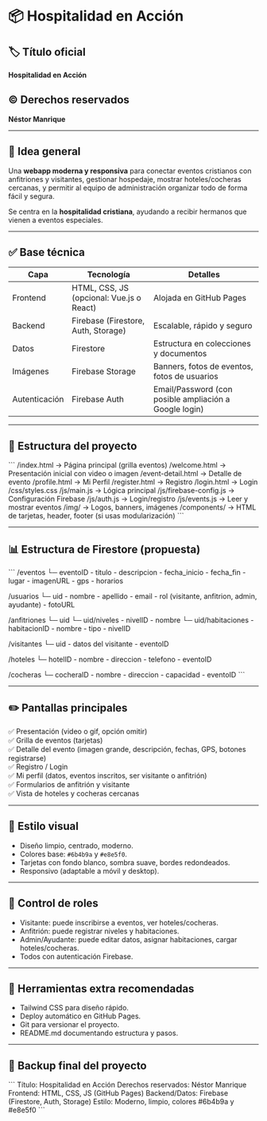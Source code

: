 
# 📦 Hospitalidad en Acción

## 🏷️ Título oficial
**Hospitalidad en Acción**

## © Derechos reservados
**Néstor Manrique**

---

## 🌟 Idea general
Una **webapp moderna y responsiva** para conectar eventos cristianos con anfitriones y visitantes, gestionar hospedaje, mostrar hoteles/cocheras cercanas, y permitir al equipo de administración organizar todo de forma fácil y segura.

Se centra en la **hospitalidad cristiana**, ayudando a recibir hermanos que vienen a eventos especiales.

---

## ✅ Base técnica

| Capa      | Tecnología                            | Detalles                                          |
| --------- | ------------------------------------- | ------------------------------------------------- |
| Frontend  | HTML, CSS, JS (opcional: Vue.js o React) | Alojada en GitHub Pages                          |
| Backend   | Firebase (Firestore, Auth, Storage)   | Escalable, rápido y seguro                        |
| Datos     | Firestore                             | Estructura en colecciones y documentos            |
| Imágenes  | Firebase Storage                      | Banners, fotos de eventos, fotos de usuarios      |
| Autenticación | Firebase Auth                      | Email/Password (con posible ampliación a Google login) |

---

## 📁 Estructura del proyecto

\`\`\`
/index.html                → Página principal (grilla eventos)
/welcome.html              → Presentación inicial con video o imagen
/event-detail.html         → Detalle de evento
/profile.html              → Mi Perfil
/register.html             → Registro
/login.html                → Login
/css/styles.css
/js/main.js                → Lógica principal
/js/firebase-config.js     → Configuración Firebase
/js/auth.js                → Login/registro
/js/events.js              → Leer y mostrar eventos
/img/                      → Logos, banners, imágenes
/components/               → HTML de tarjetas, header, footer (si usas modularización)
\`\`\`

---

## 📊 Estructura de Firestore (propuesta)

\`\`\`
/eventos
    └─ eventoID
         - titulo
         - descripcion
         - fecha_inicio
         - fecha_fin
         - lugar
         - imagenURL
         - gps
         - horarios

/usuarios
    └─ uid
         - nombre
         - apellido
         - email
         - rol (visitante, anfitrion, admin, ayudante)
         - fotoURL

/anfitriones
    └─ uid
    └─ uid/niveles
         - nivelID
              - nombre
    └─ uid/habitaciones
         - habitacionID
              - nombre
              - tipo
              - nivelID

/visitantes
    └─ uid
         - datos del visitante
         - eventoID

/hoteles
    └─ hotelID
         - nombre
         - direccion
         - telefono
         - eventoID

/cocheras
    └─ cocheraID
         - nombre
         - direccion
         - capacidad
         - eventoID
\`\`\`

---

## ✏️ Pantallas principales
✅ Presentación (video o gif, opción omitir)  
✅ Grilla de eventos (tarjetas)  
✅ Detalle del evento (imagen grande, descripción, fechas, GPS, botones registrarse)  
✅ Registro / Login  
✅ Mi perfil (datos, eventos inscritos, ser visitante o anfitrión)  
✅ Formularios de anfitrión y visitante  
✅ Vista de hoteles y cocheras cercanas

---

## 🌱 Estilo visual
- Diseño limpio, centrado, moderno.
- Colores base: `#6b4b9a` y `#e8e5f0`.
- Tarjetas con fondo blanco, sombra suave, bordes redondeados.
- Responsivo (adaptable a móvil y desktop).

---

## 🔑 Control de roles
- Visitante: puede inscribirse a eventos, ver hoteles/cocheras.
- Anfitrión: puede registrar niveles y habitaciones.
- Admin/Ayudante: puede editar datos, asignar habitaciones, cargar hoteles/cocheras.
- Todos con autenticación Firebase.

---

## 🧰 Herramientas extra recomendadas
- Tailwind CSS para diseño rápido.
- Deploy automático en GitHub Pages.
- Git para versionar el proyecto.
- README.md documentando estructura y pasos.

---

## 📝 Backup final del proyecto
\`\`\`
Título: Hospitalidad en Acción
Derechos reservados: Néstor Manrique
Frontend: HTML, CSS, JS (GitHub Pages)
Backend/Datos: Firebase (Firestore, Auth, Storage)
Estilo: Moderno, limpio, colores #6b4b9a y #e8e5f0
\`\`\`
